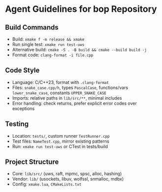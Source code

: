 # Agent Guidelines for bop Repository

## Build Commands
- Build: `xmake f -m release && xmake`
- Run single test: `xmake run test-uws`
- Alternative build: `cmake -S . -B build && cmake --build build -j`
- Format code: `clang-format -i file.cpp`

## Code Style
- Language: C/C++23, format with `.clang-format`
- Files: `snake_case.cpp/h`, types `PascalCase`, functions/vars `lower_snake_case`, constants `UPPER_SNAKE_CASE`
- Imports: relative paths in `lib/src/**`, minimal includes
- Error handling: check returns, prefer explicit error codes over exceptions

## Testing
- Location: `tests/`, custom runner `TestRunner.cpp`
- Test files: `NameTest.cpp`, mirror existing patterns
- Run: `xmake run test-uws` or CTest in tests/build

## Project Structure
- Core: `lib/src/` (uws, raft, mpmc, spsc, alloc, hashing)
- Vendor: `lib/` (usockets, libuv, wolfssl, snmalloc, mdbx)
- Config: `xmake.lua`, `CMakeLists.txt`
